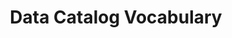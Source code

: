 ---
schema: default
title: Data Catalog Vocabulary
notes: >-
  CAT is an RDF vocabulary designed to facilitate interoperability between data
  catalogs published on the Web @en
organization: DataScientia Foundation
resources:
  - name: DCAT.UAN.owl
    url: >-
      http://git.knowdive.disi.unitn.it:8080/knowledge/LiveKnowledge/SREP/DCAT_schema/input/raw/master/DCAT.UAN.owl
    format: owl
    description: >-
      CAT is an RDF vocabulary designed to facilitate interoperability between
      data catalogs published on the Web @en
    license: Creative Commons
    status: Unannotated
    byteSize: '223.496'
    issued: '2012-05-03'
    language: en
    modified: '17 December 2020, 01:27 (UTC+01:00)'
    OntologyEngineeringTool: Protégé
    ontologyLanguage: owl
    ontologySyntax: RDF
    example: Unknown
    ReferenceLKRepository: SREP
    referenceOntology: Unknown
    referenceDatasets: Unknown
distribution: dcat.owl
keyword: Catalogs
publisher: W3C Data Exchange Working Group
category:
  - Upper-Level
versionNotes: '(2020-11-01) Ghislain Atemezing: Review - OK'
landingPage: 'http://www.w3.org/TR/vocab-dcat/'
accessRigths: Public
creator: 'Richard Cyganiak, Fadi Maali'
hasVersion: Unknown
isVersionOf: Unknown
issued: 03 May 2012
modified: '17 December 2020, 01:27 (UTC+01:00)'
language: en
provenance: "(2013-09-25) Pierre-Yves Vandenbussche: RDF file has been synchronised and labels translated on 2013-09-25
(2014-03-03) Bernard Vatant: DCAT is a W3C Recommendation since 16 January 2014.
(2014-11-06) Ghislain Atemezing: Added the implementation report of DCAT in rdfs:seeAlso property, instead of the link to the file in mercury previously at http://dvcs.w3.org/hg/gld/raw-file/default/dcat/index.html
(2014-06-06) Bernard Vatant: New versions since date of W3C Recommendation adding labels and comments in various languages, but no change in the URIs and semantics.
(2015-10-14) Ghislain Atemezing: Annual review - OK
(2017-01-02) Ghislain Atemezing: Annual review - no change
(2019-01-24) Ghislain Atemezing: Annual review - no change
(2020-03-26) Ghislain Atemezing: New version REC at https://www.w3.org/TR/vocab-dcat-2/. his new version of the vocabulary updates and expands the original but preserves backward compatibility.
(2020-11-01) Ghislain Atemezing: Review - OK        
Provenance from: LOV "
page: 'http://www.w3.org/ns/dcat'
wasGeneratedBy: governament data catalog development
versionInfo: version 2020.0204
formalityLevel: Teleontology
OntologyEngineeringMethodology: Unknown
acronym: dcat
CompetencyQuestion: Unknown
preferredNamespacePrefix: dcat
toDoList: To completely annotate.
namespacesGenerated: Unknown
namespacesReused: Unknown
datasetLevel: Knowledge level (L3-4)
spatialExtent: Unknown
temporalExtent: Unknown
datLicense: Creative Commons
DatOwner: Unknown
DatPublicationTimeStamp: Unknown
---